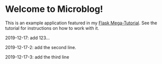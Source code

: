 # Welcome to Microblog!

This is an example application featured in my [Flask Mega-Tutorial](https://blog.miguelgrinberg.com/post/the-flask-mega-tutorial-part-i-hello-world). See the tutorial for instructions on how to work with it.

2019-12-17: add 123...

2019-12-17-2: add the second line.

2019-12-17-3: add the third line